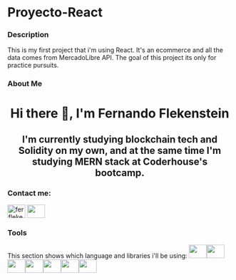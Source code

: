 <h1>Proyecto-React</h1>
<h3>Description</h3>
<p>This is my first project that i'm using React. It's an ecommerce and all the data comes from MercadoLibre API. The goal of this project its only for practice pursuits.</p>

<h3>About Me</h3>
<h1 align="center">Hi there 👋, I'm Fernando Flekenstein</h1>
<h2 align="center">I'm currently studying blockchain tech and Solidity on my own, and at the same time I'm studying MERN stack at Coderhouse's bootcamp. </h2>

<h3 align="left">Contact me:</h3>
<p align="left">
  <a href="https://instagram.com/ferflekenstein" target="blank"><img align="center" src="https://raw.githubusercontent.com/rahuldkjain/github-profile-readme-generator/master/src/images/icons/Social/instagram.svg" alt="ferflekenstein" height="30" width="40" /></a>
  <a href="https://www.linkedin.com/in/fernando-flekenstein/" target="blank"><img align="center" src="https://cdn.jsdelivr.net/gh/devicons/devicon/icons/linkedin/linkedin-original.svg" height="30" width="40" /></a>
</p>
 
<h3>Tools</h3>
This section shows which language and libraries i'll be using:
<img src="https://cdn.jsdelivr.net/gh/devicons/devicon/icons/javascript/javascript-original.svg" height="30" width="40" /><img src="https://cdn.jsdelivr.net/gh/devicons/devicon/icons/html5/html5-original.svg" height="30" width="40" /><img src="https://cdn.jsdelivr.net/gh/devicons/devicon/icons/css3/css3-original.svg" height="30" width="40" /><img src="https://cdn.jsdelivr.net/gh/devicons/devicon/icons/react/react-original.svg" height="30" width="40" /><img src="https://cdn.jsdelivr.net/gh/devicons/devicon/icons/bootstrap/bootstrap-original.svg" height="30" width="40" /><img src="https://cdn.jsdelivr.net/gh/devicons/devicon/icons/git/git-original.svg" height="30" width="40" /><img src="https://cdn.jsdelivr.net/gh/devicons/devicon/icons/github/github-original-wordmark.svg" height="30" width="40" />
            
          
            
          
            
          
          
          
            
          


